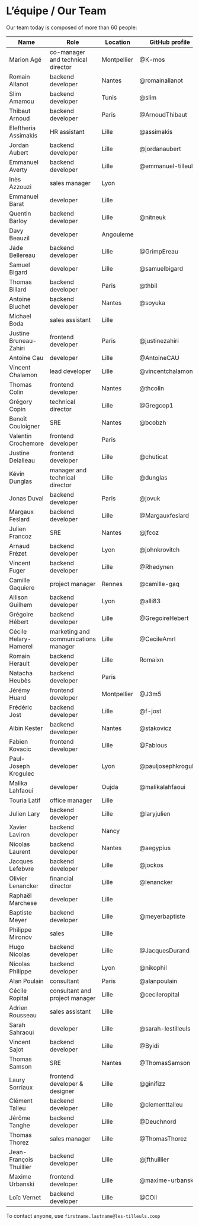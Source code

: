 # L’équipe / Our Team

Our team today is composed of more than 60 people:

| Name                    | Role                                       | Location    | GitHub profile      |
| ----------------------- | ------------------------------------------ | ----------- | ------------------- |
| Marion Agé              | co-manager and technical director          | Montpellier | @K-mos              |
| Romain Allanot          | backend developer                          | Nantes      | @romainallanot      | 
| Slim Amamou             | backend developer                          | Tunis       | @slim               |    
| Thibaut Arnoud          | backend developer                          | Paris       | @ArnoudThibaut      |
| Eleftheria Assimakis    | HR assistant                               | Lille       | @assimakis          |
| Jordan Aubert           | backend developer                          | Lille       | @jordanaubert       |
| Emmanuel Averty         | backend developer                          | Lille       | @emmanuel-tilleuls  |
| Inès Azzouzi            | sales manager                              | Lyon        |                     |
| Emmanuel Barat          | developer                                  | Lille       |                     |
| Quentin Barloy          | backend developer                          | Lille       | @nitneuk            |
| Davy Beauzil            | developer                                  | Angouleme   |                     |
| Jade Bellereau          | backend developer                          | Lille       | @GrimpEreau         | 
| Samuel Bigard           | developer                                  | Lille       | @samuelbigard       |
| Thomas Billard          | backend developer                          | Paris       | @thbil              |
| Antoine Bluchet         | backend developer                          | Nantes      | @soyuka             |
| Michael Boda            | sales assistant                            | Lille       |                     |
| Justine Bruneau-Zahiri  | frontend developer                         | Paris       | @justinezahiri      |
| Antoine Cau             | developer                                  | Lille       | @AntoineCAU         |
| Vincent Chalamon        | lead developer                             | Lille       | @vincentchalamon    |
| Thomas Colin            | frontend developer                         | Nantes      | @thcolin            |
| Grégory Copin           | technical director                         | Lille       | @Gregcop1           |
| Benoît Couloigner       | SRE                                        | Nantes      | @bcobzh             |
| Valentin Crochemore     | frontend developer                         | Paris       |                     |
| Justine Delalleau       | frontend developer                         | Lille       | @chuticat           |                                 
| Kévin Dunglas           | manager and technical director             | Lille       | @dunglas            |
| Jonas Duval             | backend developer                          | Paris       | @jovuk              |
| Margaux Feslard         | backend developer                          | Lille       | @Margauxfeslard     |
| Julien Francoz          | SRE                                        | Nantes      | @jfcoz              |
| Arnaud Frézet           | backend developer                          | Lyon        | @johnkrovitch       |
| Vincent Fuger           | backend developer                          | Lille       | @Rhedynen           |
| Camille Gaquiere        | project manager                            | Rennes      | @camille-gaq        |
| Allison Guilhem         | backend developer                          | Lyon        | @alli83             |
| Grégoire Hébert         | backend developer                          | Lille       | @GregoireHebert     |
| Cécile Helary-Hamerel   | marketing and communications manager       | Lille       | @CecileAmrl         |
| Romain Herault          | backend developer                          | Lille       | Romaixn             |
| Natacha Heubès          | backend developer                          | Paris       |                     |
| Jérémy Huard            | frontend developer                         | Montpellier | @J3m5               |
| Frédéric Jost           | backend developer                          | Lille       | @f-jost             |
| Albin Kester            | backend developer                          | Nantes      | @stakovicz          |
| Fabien Kovacic          | frontend developer                         | Lille       | @Fabious            |
| Paul-Joseph Krogulec    | developer                                  | Lyon        | @pauljosephkrogulec |
| Malika Lahfaoui         | developer                                  | Oujda       | @malikalahfaoui     |
| Touria Latif            | office manager                             | Lille       |                     |
| Julien Lary             | backend developer                          | Lille       | @laryjulien         |
| Xavier Laviron          | backend developer                          | Nancy       |                     |
| Nicolas Laurent         | backend developer                          | Nantes      | @aegypius           |
| Jacques Lefebvre        | backend developer                          | Lille       | @jockos             |
| Olivier Lenancker       | financial director                         | Lille       | @lenancker          |
| Raphaël Marchese        | developer                                  | Lille       |                     |
| Baptiste Meyer          | backend developer                          | Lille       | @meyerbaptiste      |
| Philippe Mironov        | sales                                      | Lille       |                     |
| Hugo Nicolas            | backend developer                          | Lille       | @JacquesDurand      |
| Nicolas Philippe        | backend developer                          | Lyon        | @nikophil           |
| Alan Poulain            | consultant                                 | Paris       | @alanpoulain        |
| Cécile Ropital          | consultant and project manager             | Lille       | @cecileropital      |
| Adrien Rousseau         | sales assistant                            | Lille       |                     |
| Sarah Sahraoui          | developer                                  | Lille       | @sarah-lestilleuls  |
| Vincent Sajot           | backend developer                          | Lille       | @Byidi              |
| Thomas Samson           | SRE                                        | Nantes      | @ThomasSamson       |
| Laury Sorriaux          | frontend developer & designer              | Lille       | @ginifizz           |
| Clément Talleu          | backend developer                          | Lille       | @clementtalleu      |
| Jérôme Tanghe           | backend developer                          | Lille       | @Deuchnord          |
| Thomas Thorez           | sales manager                              | Lille       | @ThomasThorez       |
| Jean-François Thuillier | backend developer                          | Lille       | @jfthuillier        |
| Maxime Urbanski         | frontend developer                         | Lille       | @maxime-urbanski    |
| Loïc Vernet             | backend developer                          | Lille       | @COil               |

To contact anyone, use `firstname.lastname@les-tilleuls.coop`
